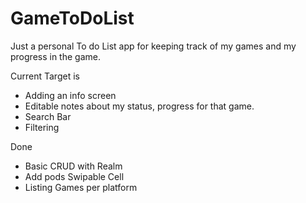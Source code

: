 # GameToDoList

Just a personal To do List app for keeping track of my games and my progress in the game.

Current Target is
- Adding an info screen
- Editable notes about my status, progress for that game.
- Search Bar
- Filtering


Done
- Basic CRUD with Realm
- Add pods Swipable Cell
- Listing Games per platform


